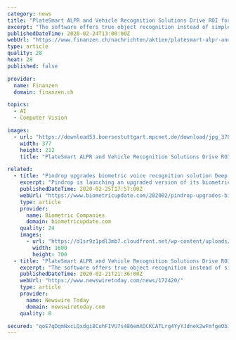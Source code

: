 ```yaml
---
category: news
title: "PlateSmart ALPR and Vehicle Recognition Solutions Drive ROI for Retailers by Preventing Theft"
excerpt: "The software offers true object recognition instead of simple optical character recognition (OCR), which allows it to read the plate as well as the state jurisdiction and vehicle make. PlateSmart has earned multiple industry awards for excellence in security technology. For more information, visit http://www.platesmart.com. FORWARD LOOKING ..."
publishedDateTime: 2020-02-24T13:00:00Z
webUrl: "https://www.finanzen.ch/nachrichten/aktien/platesmart-alpr-and-vehicle-recognition-solutions-drive-roi-for-retailers-by-preventing-theft-1028931248"
type: article
quality: 28
heat: 28
published: false

provider:
  name: Finanzen
  domain: finanzen.ch

topics:
  - AI
  - Computer Vision

images:
  - url: "https://download53.boersestuttgart.mpcnet.de/download/jpg_378/switzerland/66/0/WHNlQxJbkEt4Ueq3e08Ac6f08m1rK9ljYl7bJMx/16815/16815.jpg"
    width: 377
    height: 212
    title: "PlateSmart ALPR and Vehicle Recognition Solutions Drive ROI for Retailers by Preventing Theft"

related:
  - title: "Pindrop upgrades biometric voice recognition solution Deep Voice 3"
    excerpt: "Pindrop is launching an upgraded version of its biometric voice recognition technology Deep Voice 3, which leverages machine learning and deep neural networks to authenticate end-users calling into contact centers and deliver a seamless, secure customer experience, the company announced at this year’s RSA Conference. Pindrop claims its ..."
    publishedDateTime: 2020-02-25T17:57:00Z
    webUrl: "https://www.biometricupdate.com/202002/pindrop-upgrades-biometric-voice-recognition-solution-deep-voice-3"
    type: article
    provider:
      name: Biometric Companies
      domain: biometricupdate.com
    quality: 24
    images:
      - url: "https://d1sr9z1pdl3mb7.cloudfront.net/wp-content/uploads/2018/01/09162655/voice-biometrics-large1.jpg"
        width: 1600
        height: 700
  - title: "PlateSmart ALPR and Vehicle Recognition Solutions Drive ROI for Retailers by Preventing Theft"
    excerpt: "The software offers true object recognition instead of simple optical character recognition (OCR), which allows it to read the plate as well as the state jurisdiction and vehicle make. PlateSmart has earned multiple industry awards for excellence in security technology. FORWARD LOOKING STATEMENTS: This press release may contain forward-looking ..."
    publishedDateTime: 2020-02-21T21:36:00Z
    webUrl: "https://www.newswiretoday.com/news/172420/"
    type: article
    provider:
      name: Newswire Today
      domain: newswiretoday.com
    quality: 8

secured: "qoE7qDqmNxcLQxdgi8CuhFIVU7s486emXOCKCATLrg4YyYJdnek2wFmfgeOb1Y24mLKFCRTUCtCvLJWlguaPEv9AEjqa5xA+ZvJtYZsF3VMbazquS20oTTMobRkJvWOITlX6IECGVOTP1slh0ACRGOBnyKx7mWwc7Cr8Wbik6SF7EhAKeprMm9QTms1E+C/7jQHHrForyAj/5x0ojVF7t3TCermRbUNHGzDWj+Z1LT9Xuwi6b58iYqSiWOzAbCbir36IInLU8lVP+9AxSPJUGc5oejlq/rFAexcPwGXxqu9W74EcbYa+bsiXSTEXiPHI;8LITiEo0W3SYDNGLmfFQow=="
---
```


